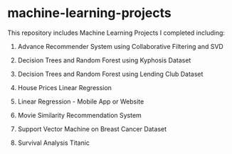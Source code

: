 # machine-learning-projects
This repository includes Machine Learning Projects I completed including:

1. Advance Recommender System using Collaborative Filtering and SVD

2. Decision Trees and Random Forest using Kyphosis Dataset

3. Decision Trees and Random Forest using Lending Club Dataset

4. House Prices Linear Regression 

5. Linear Regression - Mobile App or Website

6. Movie Similarity Recommendation System

7. Support Vector Machine on Breast Cancer Dataset

8. Survival Analysis Titanic
